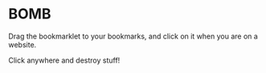 # BOMB

Drag the bookmarklet to your bookmarks, and click on it when you are on a website.

Click anywhere and destroy stuff!
